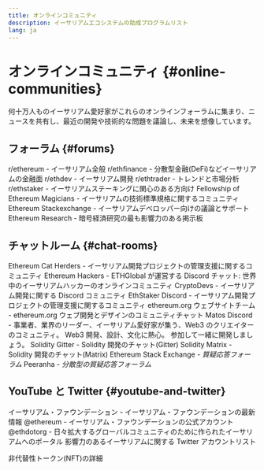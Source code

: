 ```yaml
---
title: オンラインコミュニティ
description: イーサリアムエコシステムの助成プログラムリスト
lang: ja
---
```


# オンラインコミュニティ {#online-communities}

何十万人ものイーサリアム愛好家がこれらのオンラインフォーラムに集まり、ニュースを共有し、最近の開発や技術的な問題を議論し、未来を想像しています。

## フォーラム {#forums}

<SocialListItem socialIcon="reddit"><Link to="https://www.reddit.com/r/ethereum">r/ethereum</Link> - イーサリアム全般</SocialListItem>
<SocialListItem socialIcon="reddit"><Link to="https://www.reddit.com/r/ethfinance/">r/ethfinance</Link> - 分散型金融(DeFi)などイーサリアムの金融面</SocialListItem>
<SocialListItem socialIcon="reddit"><Link to="https://www.reddit.com/r/ethdev/">r/ethdev</Link> - イーサリアム開発</SocialListItem>
<SocialListItem socialIcon="reddit"><Link to="https://www.reddit.com/r/ethtrader/">r/ethtrader</Link> - トレンドと市場分析</SocialListItem>
<SocialListItem socialIcon="reddit"><Link to="https://www.reddit.com/r/ethstaker/">r/ethstaker</Link> - イーサリアムステーキングに関心のある方向け</SocialListItem>
<SocialListItem socialIcon="webpage"><Link to="https://ethereum-magicians.org">Fellowship of Ethereum Magicians</Link> - イーサリアムの技術標準規格に関するコミュニティ</SocialListItem>
<SocialListItem socialIcon="stackExchange"><Link to="https://ethereum.stackexchange.com">Ethereum Stackexchange</Link> - イーサリアムデベロッパー向けの議論とサポート</SocialListItem>
<SocialListItem socialIcon="webpage"><Link to="https://ethresear.ch">Ethereum Research</Link> - 暗号経済研究の最も影響力のある掲示板</SocialListItem>

## チャットルーム {#chat-rooms}

<SocialListItem socialIcon="discord"><Link to="https://discord.com/invite/Nz6rtfJ8Cu">Ethereum Cat Herders</Link> - イーサリアム開発プロジェクトの管理支援に関するコミュニティ</SocialListItem>
<SocialListItem socialIcon="discord"><Link to="https://ethglobal.co/discord">Ethereum Hackers</Link> - ETHGlobal が運営する Discord チャット: 世界中のイーサリアムハッカーのオンラインコミュニティ</SocialListItem>
<SocialListItem socialIcon="discord"><Link to="https://discord.gg/5W5tVb3">CryptoDevs</Link> - イーサリアム開発に関する Discord コミュニティ</SocialListItem>
<SocialListItem socialIcon="discord"><Link to="https://discord.gg/ethstaker">EthStaker Discord</Link> - イーサリアム開発プロジェクトの管理支援に関するコミュニティ</SocialListItem>
<SocialListItem socialIcon="discord"><Link to="https://discord.gg/CetY6Y4">ethereum.org ウェブサイトチーム</Link> - ethereum.org ウェブ開発とデザインのコミュニティチャット</SocialListItem>
<SocialListItem socialIcon="discord"><Link to="https://discord.matos.club/">Matos Discord</Link> - 事業者、業界のリーダー、イーサリアム愛好家が集う、Web3 のクリエイターのコミュニティ。 Web3 開発、設計、文化に熱心。 参加して一緒に開発しましょう。</SocialListItem>
<SocialListItem socialIcon="webpage"><Link to="https://gitter.im/ethereum/solidity/">Solidity Gitter</Link> - Solidity 開発のチャット(Gitter)</SocialListItem>
<SocialListItem socialIcon="webpage"><Link to="https://matrix.to/#/#ethereum_solidity:gitter.im">Solidity Matrix</Link> - Solidity 開発のチャット(Matrix) </SocialListItem>
<SocialListItem socialIcon="webpage"><Link to="https://ethereum.stackexchange.com/">Ethereum Stack Exchange</Link> _- 質疑応答フォーラム_</SocialListItem>
<SocialListItem socialIcon="webpage"><Link to="https://peeranha.io/">Peeranha</Link> _- 分散型の質疑応答フォーラム_</SocialListItem>

## YouTube と Twitter {#youtube-and-twitter}

<SocialListItem socialIcon="youtube"><Link to="https://www.youtube.com/c/EthereumFoundation">イーサリアム・ファウンデーション</Link> - イーサリアム・ファウンデーションの最新情報</SocialListItem>
<SocialListItem socialIcon="twitter"><Link to="https://twitter.com/ethereum">@ethereum</Link> - イーサリアム・ファウンデーションの公式アカウント</SocialListItem>
<SocialListItem socialIcon="twitter"><Link to="https://twitter.com/ethdotorg">@ethdotorg</Link> - 日々拡大するグローバルコミュニティのために作られたイーサリアムへのポータル</SocialListItem>
<SocialListItem socialIcon="webpage"><Link to="https://hive.one/c/ethereum?page=1">影響力のあるイーサリアムに関する Twitter アカウントリスト</Link></SocialListItem>

<Divider />

<Callout emoji=":classical_building:" titleKey="page-community-daos-callout-title" descriptionKey="page-community-daos-callout-description">
  <div>
    <ButtonLink to="/community/get-involved/#decentralized-autonomous-organizations-daos">
      非代替性トークン(NFT)の詳細
    </ButtonLink>
  </div>
</Callout>
